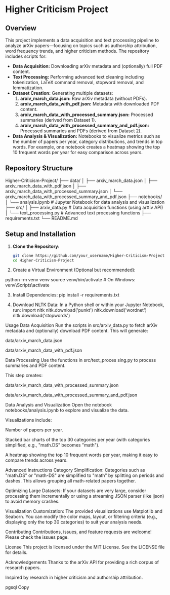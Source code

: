 # Higher Criticism Project

## Overview
This project implements a data acquisition and text processing pipeline to analyze arXiv papers—focusing on topics such as authorship attribution, word frequency trends, and higher criticism methods. The repository includes scripts for:

- **Data Acquisition:** Downloading arXiv metadata and (optionally) full PDF content.
- **Text Processing:** Performing advanced text cleaning including tokenization, LaTeX command removal, stopword removal, and lemmatization.
- **Dataset Creation:** Generating multiple datasets:
  1. **arxiv_march_data.json:** Raw arXiv metadata (without PDFs).
  2. **arxiv_march_data_with_pdf.json:** Metadata with downloaded PDF content.
  3. **arxiv_march_data_with_processed_summary.json:** Processed summaries (derived from Dataset 1).
  4. **arxiv_march_data_with_processed_summary_and_pdf.json:** Processed summaries and PDFs (derived from Dataset 2).
- **Data Analysis & Visualization:** Notebooks to visualize metrics such as the number of papers per year, category distributions, and trends in top words. For example, one notebook creates a heatmap showing the top 10 frequent words per year for easy comparison across years.

## Repository Structure
Higher-Criticism-Project/ ├── data/ │ ├── arxiv_march_data.json │ ├── arxiv_march_data_with_pdf.json │ ├── arxiv_march_data_with_processed_summary.json │ └── arxiv_march_data_with_processed_summary_and_pdf.json ├── notebooks/ │ └── analysis.ipynb # Jupyter Notebook for data analysis and visualization ├── src/ │ ├── arxiv_data.py # Data acquisition functions (using arXiv API) │ └── text_processing.py # Advanced text processing functions ├── requirements.txt └── README.md


## Setup and Installation

1. **Clone the Repository:**
   ```bash
   git clone https://github.com/your_username/Higher-Criticism-Project.git
   cd Higher-Criticism-Project

2. Create a Virtual Environment (Optional but recommended):

python -m venv venv
source venv/bin/activate    # On Windows: venv\Scripts\activate

3. Install Dependencies:
pip install -r requirements.txt

4. Download NLTK Data: In a Python shell or within your Jupyter Notebook, run:
import nltk
nltk.download('punkt')
nltk.download('wordnet')
nltk.download('stopwords')

Usage
Data Acquisition
Run the scripts in src/arxiv_data.py to fetch arXiv metadata and (optionally) download PDF content. This will generate:

data/arxiv_march_data.json

data/arxiv_march_data_with_pdf.json

Data Processing
Use the functions in src/text_proces
sing.py to process summaries and PDF content.

This step creates:

data/arxiv_march_data_with_processed_summary.json

data/arxiv_march_data_with_processed_summary_and_pdf.json

Data Analysis and Visualization
Open the notebook notebooks/analysis.ipynb to explore and visualize the data.

Visualizations include:

Number of papers per year.

Stacked bar charts of the top 30 categories per year (with categories simplified, e.g., "math.DS" becomes "math").

A heatmap showing the top 10 frequent words per year, making it easy to compare trends across years.

Advanced Instructions
Category Simplification:
Categories such as "math.DS" or "math-DS" are simplified to "math" by splitting on periods and dashes. This allows grouping all math-related papers together.

Optimizing Large Datasets:
If your datasets are very large, consider processing them incrementally or using a streaming JSON parser (like ijson) to avoid memory crashes.

Visualization Customization:
The provided visualizations use Matplotlib and Seaborn. You can modify the color maps, layout, or filtering criteria (e.g., displaying only the top 30 categories) to suit your analysis needs.

Contributing
Contributions, issues, and feature requests are welcome! Please check the issues page.

License
This project is licensed under the MIT License. See the LICENSE file for details.

Acknowledgements
Thanks to the arXiv API for providing a rich corpus of research papers.

Inspired by research in higher criticism and authorship attribution.

pgsql
Copy


